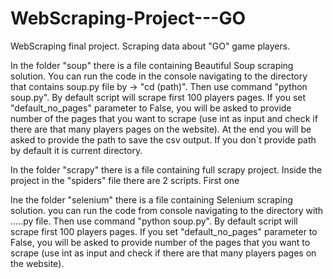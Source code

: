 # WebScraping-Project---GO
WebScraping final project. Scraping data about "GO" game players.

In the folder "soup" there is a file containing Beautiful Soup scraping solution. You can run the code in the console navigating to the directory that contains soup.py file  by -> "cd (path)". Then use command "python soup.py". By default script will scrape first 100 players pages. If you set "default_no_pages" parameter to False, you will be asked to provide number of the pages that you want to scrape (use int as input and check if there are that many players pages on the website). At the end you will be asked to provide the path to save the csv output. If you don`t provide path by default it is current directory.

In the folder "scrapy" there is a file containing full scrapy project. Inside the project in the "spiders" file there are 2 scripts. First one

Ine the folder "selenium" there is a file containing Selenium scraping solution. you can run the code from console navigating to the directory with .....py file. Then use command "python soup.py". By default script will scrape first 100 players pages. If you set "default_no_pages" parameter to False, you will be asked to provide number of the pages that you want to scrape (use int as input and check if there are that many players pages on the website). 

